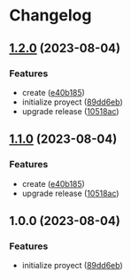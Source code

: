 # Changelog

## [1.2.0](https://github.com/JonDotsoy/time-support-action/compare/v1.1.0...v1.2.0) (2023-08-04)


### Features

* create ([e40b185](https://github.com/JonDotsoy/time-support-action/commit/e40b185f2d707138e104db4d7ad54244051c26fd))
* initialize proyect ([89dd6eb](https://github.com/JonDotsoy/time-support-action/commit/89dd6ebaa4797bd3355ec2503cdbc9a0f2b0a6de))
* upgrade release ([10518ac](https://github.com/JonDotsoy/time-support-action/commit/10518ac09e16fbccf27c82e1b65ef5bc44c9d176))

## [1.1.0](https://github.com/JonDotsoy/time-support-action/compare/v1.0.0...v1.1.0) (2023-08-04)


### Features

* create ([e40b185](https://github.com/JonDotsoy/time-support-action/commit/e40b185f2d707138e104db4d7ad54244051c26fd))
* upgrade release ([10518ac](https://github.com/JonDotsoy/time-support-action/commit/10518ac09e16fbccf27c82e1b65ef5bc44c9d176))

## 1.0.0 (2023-08-04)


### Features

* initialize proyect ([89dd6eb](https://github.com/JonDotsoy/time-support-action/commit/89dd6ebaa4797bd3355ec2503cdbc9a0f2b0a6de))

